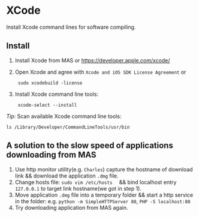 # XCode

Install Xcode command lines for software compiling.

## Install

1. Install Xcode from MAS or <https://developer.apple.com/xcode/>
2. Open Xcode and agree with `Xcode and iOS SDK License Agreement` or
	
		sudo xcodebuild -license
	
3. Install Xcode command line tools:

		xcode-select --install

*Tip:* Scan available Xcode command line tools:

	ls /Library/Developer/CommandLineTools/usr/bin

## A solution to the slow speed of applications downloading from MAS

1. Use http monitor utility(e.g. `Charles`) capture the hostname of download link && download the application `.dmg` file.
2. Change hosts file: `sudo vim /etc/hosts  ` && bind localhost entry `127.0.0.1` to target link hostname(we got in step 1).
3. Move application `.dmg` file into a temporary folder && start a http service in the folder: e.g. `python -m SimpleHTTPServer 80`, `PHP -S localhost:80`
4. Try downloading application from MAS again.


